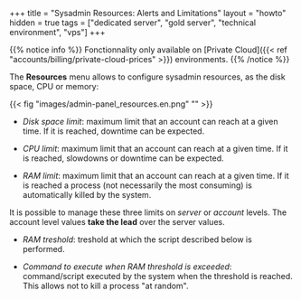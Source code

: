 +++
title = "Sysadmin Resources: Alerts and Limitations"
layout = "howto"
hidden = true
tags = ["dedicated server", "gold server", "technical environment", "vps"]
+++

{{% notice info %}}
Fonctionnality only available on [Private Cloud]({{< ref "accounts/billing/private-cloud-prices" >}}) environments.
{{% /notice %}}

The **Resources** menu allows to configure sysadmin resources, as the disk space, CPU or memory:

{{< fig "images/admin-panel_resources.en.png" "" >}}

- *Disk space limit*: maximum limit that an account can reach at a given time. If it is reached, downtime can be expected.

- *CPU limit*: maximum limit that an account can reach at a given time. If it is reached, slowdowns or downtime can be expected.

- *RAM limit*: maximum limit that an account can reach at a given time. If it is reached a process (not necessarily the most consuming) is automatically killed by the system.

It is possible to manage these three limits on *server* or *account* levels. The account level values **take the lead** over the server values.

- *RAM treshold*: treshold at which the script described below is performed.

- *Command to execute when RAM threshold is exceeded*: command/script executed by the system when the threshold is reached. This allows not to kill a process "at random".
